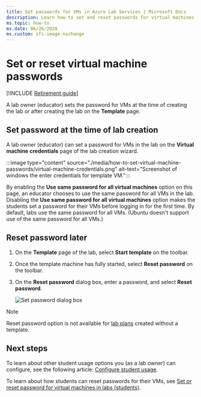 ```yaml
---
title: Set passwords for VMs in Azure Lab Services | Microsoft Docs
description: Learn how to set and reset passwords for virtual machines (VMs) in labs of Azure Lab Services. 
ms.topic: how-to
ms.date: 06/26/2020
ms.custom: sfi-image-nochange
---
```


# Set or reset virtual machine passwords

[!INCLUDE [Retirement guide](./includes/retirement-banner.md)]

A lab owner (educator) sets the password for VMs at the time of creating the lab or after creating the lab on the **Template** page.

## Set password at the time of lab creation

A lab owner (educator) can set a password for VMs in the lab on the **Virtual machine credentials** page of the lab creation wizard.

:::image type="content" source="./media/how-to-set-virtual-machine-passwords/virtual-machine-credentials.png" alt-text="Screenshot of windows the enter credentials for template VM.":::

By enabling the **Use same password for all virtual machines** option on this page, an educator chooses to use the same password for all VMs in the lab.  Disabling the **Use same password for all virtual machines** option makes the students set a password for their VMs before logging in for the first time. By default, labs use the same password for all VMs.  (Ubuntu doesn't support use of the same password for all VMs.)

## Reset password later

1. On the **Template** page of the lab, select **Start template** on the toolbar.  
1. Once the template machine has fully started, select **Reset password** on the toolbar.
1. On the **Reset password** dialog box, enter a password, and select **Reset password**.

    ![Set password dialog box](./media/how-to-set-virtual-machine-passwords/set-password.png)

> [!NOTE]
> Reset password option is not available for [lab plans](./concept-lab-accounts-versus-lab-plans.md) created without a template.

## Next steps

To learn about other student usage options you (as a lab owner) can configure, see the following article: [Configure student usage](how-to-manage-lab-users.md).

To learn about how students can reset passwords for their VMs, see [Set or reset password for virtual machines in labs (students)](how-to-set-virtual-machine-passwords-student.md).

